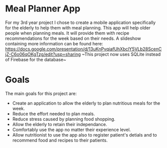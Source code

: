 # Meal Planner App
For my 3rd year project I chose to create a mobile application specifically for the elderly to help them with meal planning.
This app will help older people when planning meals. It will provide them with recipe recommendations for the week based on their needs.
A slideshow containing more information can be found here: https://docs.google.com/presentation/d/13uKnPvqiafUhXbclY5VLb28ScenCjZ-C6o06qOKgTzg/edit?usp=sharing 
~This project now uses SQLite instead of Firebase for the database~

# Goals
The main goals for this project are:
* Create an application to allow the elderly to plan nutritious meals for the week.
* Reduce the effort needed to plan meals.
* Reduce stress caused by planning food shopping.
* Allow the elderly to retain their independance.
* Comfortably use the app no matter their experience level.
* Allow nutritionist to use the app also to register patient's detials and to recommend food and recipes to their patients.

